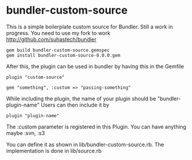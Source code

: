 # bundler-custom-source


This is a simple boilerplate custom source for Bundler. Still a work in progress. You need to use my fork to work http://github.com/suhastech/bundler

```
gem build bundler-custom-source.gemspec
gem install bundler-custom-source-0.0.0.gem
```

After this, the plugin can be used in bundler by having this in the Gemfile

```
plugin "custom-source"

gem "something", :custom => "passing-something"
```

While including the plugin, the name of your plugin should be "bundler-plugin-name"
Users can then include it by 

```
plugin "plugin-name"
```


The :custom parameter is registered in this Plugin. You can have anything maybe :svn, :s3

You can define it as shown in lib/bundler-custom-source.rb. The implementation is done in lib/source.rb

